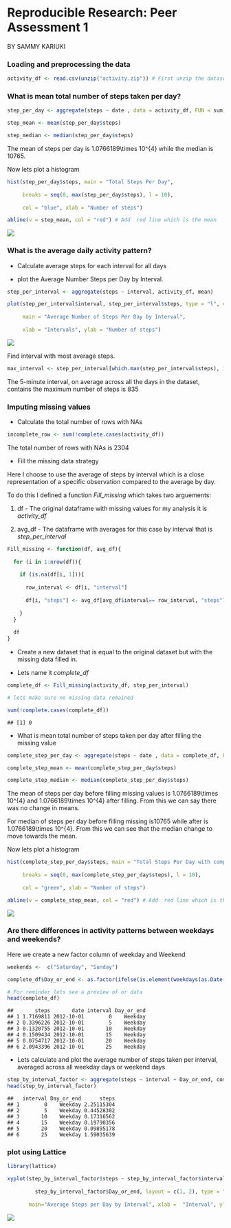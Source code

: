 # Reproducible Research: Peer Assessment 1
BY SAMMY KARIUKI  
   
   
### Loading and preprocessing the data  
   


```r
activity_df <- read.csv(unzip("activity.zip")) # First unzip the dataset
```
   
     
### What is mean total number of steps taken per day?   
  

```r
step_per_day <- aggregate(steps ~ date , data = activity_df, FUN = sum)  

step_mean <- mean(step_per_day$steps)

step_median <- median(step_per_day$steps)
```
The mean of steps per day is 1.0766189\times 10^{4} while the median is 10765.

Now lets plot a histogram

```r
hist(step_per_day$steps, main = "Total Steps Per Day",
     
     breaks = seq(0, max(step_per_day$steps), l = 10),
     
     col = "blue", xlab = "Number of steps")

abline(v = step_mean, col = "red") # Add  red line which is the mean
```

![](PA1_template_files/figure-html/unnamed-chunk-3-1.png)<!-- -->
   
   
### What is the average daily activity pattern?   
   
   
+ Calculate average steps for each interval for all days  
    
+ plot the Average Number Steps per Day by Interval.


```r
step_per_interval <- aggregate(steps ~ interval, activity_df, mean)

plot(step_per_interval$interval, step_per_interval$steps, type = "l", col = "red", 
     
     main = "Average Number of Steps Per Day by Interval",
     
     xlab = "Intervals", ylab = "Number of steps")
```

![](PA1_template_files/figure-html/unnamed-chunk-4-1.png)<!-- -->

Find interval with most average steps.

```r
max_interval <- step_per_interval[which.max(step_per_interval$steps), 1]
```
  
    
The 5-minute interval, on average across all the days in the dataset, contains the maximum number of steps is 835   
    

### Imputing missing values   
   
+ Calculate the total number of rows with NAs    

```r
incomplete_row <- sum(!complete.cases(activity_df))
```
  
The total number of rows with NAs is 2304   
   
+ Fill the missing data strategy    
  
Here I choose to use the average of steps by interval which is a close representation of a specific observation compared to the average by day.    

To do this I defined a function *Fill_missing* which takes two arguements:  

1. df - The original dataframe with missing values for my analysis it is *activity_df*   

2. avg_df - The dataframe with averages for this case by interval that is *step_per_interval*    


```r
Fill_missing <- function(df, avg_df){
  
  for (i in 1:nrow(df)){
    
    if (is.na(df[i, 1])){
      
      row_interval <- df[i, "interval"]
      
      df[i, "steps"] <- avg_df[avg_df$interval== row_interval, "steps"]
      
    }
  }
  
  df
}
```
   
   
+ Create a new dataset that is equal to the original dataset but with the missing data filled in.  
   
* Lets name it *complete_df*

```r
complete_df <- Fill_missing(activity_df, step_per_interval) 

# lets make sure no missing data remained

sum(!complete.cases(complete_df))
```

```
## [1] 0
```
+ What is mean total number of steps taken per day after filling the missing value      
    

```r
complete_step_per_day <- aggregate(steps ~ date , data = complete_df, FUN = sum)  

complete_step_mean <- mean(complete_step_per_day$steps)

complete_step_median <- median(complete_step_per_day$steps)
```
   
The mean of steps per day before filling missing values is 1.0766189\times 10^{4}  and 1.0766189\times 10^{4} after filling. From this we can say there was no change in means.      
    
For median of steps per day before filling missing is10765 while after is 1.0766189\times 10^{4}. From this we can see that the median change to move towards the mean.       
   
Now lets plot a histogram

```r
hist(complete_step_per_day$steps, main = "Total Steps Per Day with complete Data",
     
     breaks = seq(0, max(complete_step_per_day$steps), l = 10),
     
     col = "green", xlab = "Number of steps")

abline(v = complete_step_mean, col = "red") # Add  red line which is the mean
```

![](PA1_template_files/figure-html/unnamed-chunk-10-1.png)<!-- -->
    
   
### Are there differences in activity patterns between weekdays and weekends?   

Here we create a new factor column of weekday and Weekend      

```r
weekends <-  c("Saturday", "Sunday")

complete_df$Day_or_end <- as.factor(ifelse(is.element(weekdays(as.Date(complete_df$date)), weekends),"Weekend", "Weekday"))

# For reminder lets see a preview of or data
head(complete_df)
```

```
##       steps       date interval Day_or_end
## 1 1.7169811 2012-10-01        0    Weekday
## 2 0.3396226 2012-10-01        5    Weekday
## 3 0.1320755 2012-10-01       10    Weekday
## 4 0.1509434 2012-10-01       15    Weekday
## 5 0.0754717 2012-10-01       20    Weekday
## 6 2.0943396 2012-10-01       25    Weekday
```
+ Lets calculate and plot the average number of steps taken per interval, averaged across all weekday days or weekend days   


```r
step_by_interval_factor <- aggregate(steps ~ interval + Day_or_end, complete_df, mean)
head(step_by_interval_factor)
```

```
##   interval Day_or_end      steps
## 1        0    Weekday 2.25115304
## 2        5    Weekday 0.44528302
## 3       10    Weekday 0.17316562
## 4       15    Weekday 0.19790356
## 5       20    Weekday 0.09895178
## 6       25    Weekday 1.59035639
```
### plot using Lattice

```r
library(lattice)

xyplot(step_by_interval_factor$steps ~ step_by_interval_factor$interval |
         
         step_by_interval_factor$Day_or_end, layout = c(1, 2), type = "l",
       
       main="Average Steps per Day by Interval", xlab =  "Interval", ylab = "Steps")
```

![](PA1_template_files/figure-html/unnamed-chunk-13-1.png)<!-- -->

